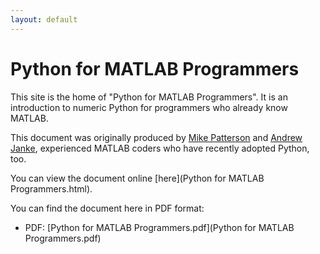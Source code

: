 ```yaml
---
layout: default
---
```


Python for MATLAB Programmers
=============================

This site is the home of "Python for MATLAB Programmers". It is an introduction
to numeric Python for programmers who already know MATLAB.

This document was originally produced by [Mike Patterson](https://github.com/mike-patt)
and [Andrew Janke](https://apjanke.net), experienced MATLAB coders who have recently adopted Python, too.

You can view the document online [here](Python for MATLAB Programmers.html).

You can find the document here in PDF format:
  * PDF: [Python for MATLAB Programmers.pdf](Python for MATLAB Programmers.pdf)

